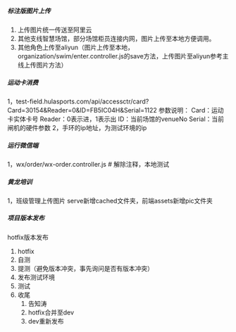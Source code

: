 ##### 标注版图片上传
1. 上传图片统一传送至阿里云
2. 其他支线智慧场馆，部分场馆柜员连接内网，图片上传至本地方便调用。
3. 其他角色上传至aliyun（图片上传至本地，organization/swim/enter.controller.js的save方法，上传图片至aliyun参考主线上传图片方法）

##### 运动卡消费
1，test-field.hulasports.com/api/accessctr/card?Card=30154&Reader=0&ID=FB5IC04H&Serial=1122
参数说明：
Card：运动卡实体卡号
Reader：0表示进，1表示出
ID：当前场馆的venueNo
Serial：当前闸机的硬件参数
2，手环的ip地址，为测试环境的ip

##### 运行微信端
1，wx/order/wx-order.controller.js # 解除注释，本地测试

##### 黄龙培训
1，班级管理上传图片
serve新增cached文件夹，前端assets新增pic文件夹

##### 项目版本发布
hotfix版本发布
1. hotfix
2. 自测
3. 提测（避免版本冲突，事先询问是否有版本冲突）
4. 发布测试环境
5. 测试
6. 收尾
    1. 告知涛
    2. hotfix合并至dev
    3. dev重新发布



